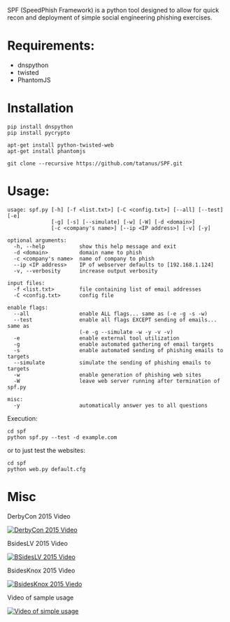 SPF (SpeedPhish Framework) is a python tool designed to allow for quick recon and deployment of simple social engineering phishing exercises.

# Requirements:
* dnspython
* twisted
* PhantomJS

# Installation
```
pip install dnspython
pip install pycrypto

apt-get install python-twisted-web
apt-get install phantomjs

git clone --recursive https://github.com/tatanus/SPF.git
```

# Usage:
```
usage: spf.py [-h] [-f <list.txt>] [-C <config.txt>] [--all] [--test] [-e]
              [-g] [-s] [--simulate] [-w] [-W] [-d <domain>]
              [-c <company's name>] [--ip <IP address>] [-v] [-y]

optional arguments:
  -h, --help           show this help message and exit
  -d <domain>          domain name to phish
  -c <company's name>  name of company to phish
  --ip <IP address>    IP of webserver defaults to [192.168.1.124]
  -v, --verbosity      increase output verbosity

input files:
  -f <list.txt>        file containing list of email addresses
  -C <config.txt>      config file

enable flags:
  --all                enable ALL flags... same as (-e -g -s -w)
  --test               enable all flags EXCEPT sending of emails... same as
                       (-e -g --simulate -w -y -v -v)
  -e                   enable external tool utilization
  -g                   enable automated gathering of email targets
  -s                   enable automated sending of phishing emails to targets
  --simulate           simulate the sending of phishing emails to targets
  -w                   enable generation of phishing web sites
  -W                   leave web server running after termination of spf.py

misc:
  -y                   automatically answer yes to all questions
```
Execution:
```
cd spf
python spf.py --test -d example.com
```
or to just test the websites:
```
cd spf
python web.py default.cfg
```

# Misc
DerbyCon 2015 Video

[![DerbyCon 2015 Video](http://img.youtube.com/vi/uyUyD1hwL9k/0.jpg)](https://www.youtube.com/watch?v=uyUyD1hwL9k)

BsidesLV 2015 Video

[![BSidesLV 2015 Video](http://img.youtube.com/vi/TtgJ3DaMtAo/0.jpg)](http://www.youtube.com/watch?v=TtgJ3DaMtAo)

BsidesKnox 2015 Video

[![BsidesKnox 2015 Viedo](http://img.youtube.com/vi/85QQwOduH6A/0.jpg)](http://www.youtube.com/watch?v=85QQwOduH6A)

Video of sample usage

[![Video of simple usage](http://img.youtube.com/vi/wMPlO41lo80/0.jpg)](http://www.youtube.com/watch?v=wMPlO41lo80)


